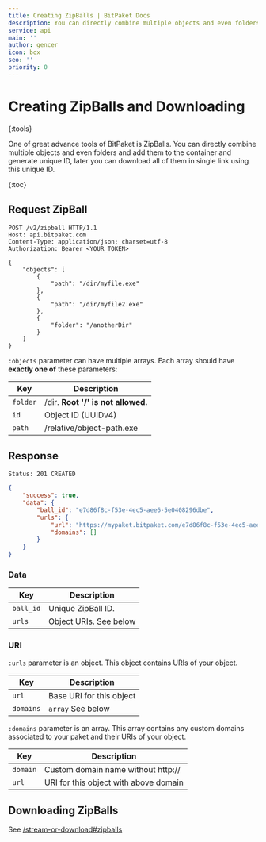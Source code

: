 ```yaml
---
title: Creating ZipBalls | BitPaket Docs
description: You can directly combine multiple objects and even folders and add them to the container and generate unique ID, later you can download all of them in single link using this unique ID.
service: api
main: ''
author: gencer
icon: box
seo: ''
priority: 0
---
```


# Creating ZipBalls and Downloading
{:tools}

One of great advance tools of BitPaket is ZipBalls. You can directly combine multiple objects and even folders and add them to the container and generate unique ID, later you can download all of them in single link using this unique ID.

{:toc}

## Request ZipBall

```http
POST /v2/zipball HTTP/1.1
Host: api.bitpaket.com
Content-Type: application/json; charset=utf-8
Authorization: Bearer <YOUR_TOKEN>

{
	"objects": [
		{
			"path": "/dir/myfile.exe"
		},
		{
			"path": "/dir/myfile2.exe"
		},
		{
            "folder": "/anotherDir"
		}
	]
}
```

`:objects` parameter can have multiple arrays. Each array should have **exactly one of** these parameters:

| Key      | Description                        |
| -------- | ---------------------------------- |
| `folder` | /dir. **Root '/' is not allowed.** |
| `id`     | Object ID (UUIDv4)                 |
| `path`   | /relative/object-path.exe          |

## Response

```
Status: 201 CREATED
```
```json
{
	"success": true,
	"data": {
		"ball_id": "e7d86f8c-f53e-4ec5-aee6-5e0408296dbe",
		"urls": {
			"url": "https://mypaket.bitpaket.com/e7d86f8c-f53e-4ec5-aee6-5e0408296dbe.zip?zipball",
			"domains": []
		}
	}
}
```

### Data

| Key              | Description                                                  |
| ---------------- | ------------------------------------------------------------ |
| `ball_id` | Unique ZipBall ID. |
| `urls`        | Object URIs. See below |

### URI

`:urls` parameter is an object. This object contains URIs of your object. 

| Key              | Description                                                  |
| ---------------- | ------------------------------------------------------------ |
| `url`      | Base URI for this object |
| `domains`        | `array` See below |

`:domains` parameter is an array. This array contains any custom domains associated to your paket and their URIs of your object. 

| Key              | Description                                                  |
| ---------------- | ------------------------------------------------------------ |
| `domain`      | Custom domain name without http:// |
| `url`        | URI for this object with above domain |

## Downloading ZipBalls

See [/stream-or-download#zipballs](/stream-or-download#zipballs)